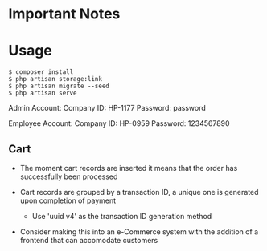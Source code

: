 # Important Notes

# Usage

```
$ composer install
$ php artisan storage:link
$ php artisan migrate --seed
$ php artisan serve
```
Admin Account:
Company ID: HP-1177
Password: password

Employee Account:
Company ID: HP-0959
Password: 1234567890

## Cart

- The moment cart records are inserted it means that the order has successfully been processed
- Cart records are grouped by a transaction ID, a unique one is generated upon completion of payment
    - Use 'uuid v4' as the transaction ID generation method 

- Consider making this into an e-Commerce system with the addition of a frontend that can accomodate customers
